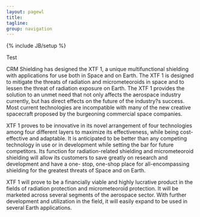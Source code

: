 ```yaml
---
layout: pagewl
title: 
tagline: 
group: navigation
---
```

{% include JB/setup %}

Test

CRM Shielding has designed the XTF 1, a unique multifunctional shielding with applications for use both in Space and on Earth. The XTF 1 is designed to mitigate the threats of radiation and micrometeoroids in space and to lessen the threat of radiation exposure on Earth. The XTF 1 provides the solution to an unmet need that not only affects the aerospace industry currently, but has direct effects on the future of the industry?s success. Most current technologies are incompatible with many of the new creative spacecraft proposed by the burgeoning commercial space companies.

XTF 1 proves to be innovative in its novel arrangement of four technologies among four different layers to maximize its effectiveness, while being cost-effective and adaptable. It is anticipated to be better than any competing technology in use or in development while setting the bar for future competitors. Its function for radiation-related shielding and micrometeoroid shielding will allow its customers to save greatly on research and development and have a one- stop, one-shop place for all-encompassing shielding for the greatest threats of Space and on Earth.

XTF 1 will prove to be a financially viable and highly lucrative product in the fields of radiation protection and micrometeoroid protection. It will be marketed across several segments of the aerospace sector. With further development and utilization in the field, it will easily expand to be used in several Earth applications.